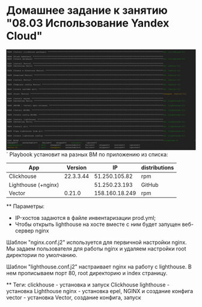 # Домашнее задание к занятию "08.03 Использование Yandex Cloud"

![img_2.png](img_2.png)
`
Playbook установит на разных ВМ по приложению из списка:

App  | Version  | IP  | distributions |
-------  | --------  | -------  | -------- |
Clickhouse  | 22.3.3.44 | 51.250.105.82  | rpm  |
Lighthouse (+nginx)  |  | 51.250.23.193  | GitHub  |
Vector  | 0.21.0  | 158.160.18.249  | rpm  |

** Параметры: 

- IP-хостов задаются в файле инвентаризации prod.yml;
- Чтобы открыть lighthouse на хосте вместе с ним будет запущен веб-сервер nginx

Шаблон "nginx.conf.j2" используется для первичной настройки nginx. 
Мы задаем пользователя для работы nginx и удаляем настройки root директории по умолчанию.

Шаблон "lighthouse.conf.j2" настраивает nginx на работу с lighthouse. 
В нем прописываем порт 80, root директорию и index страницу.



** Теги:
clickhouse - установка и запуск Clickhouse
lighthouse - установка Lighthouse
nginx - установка epel, NGINX и создание конфига
vector - установка Vector, создание конфига, запуск





